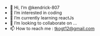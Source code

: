 - 👋 Hi, I’m @kendrick-807
- 👀 I’m interested in coding
- 🌱 I’m currently learning reactJs
- 💞️ I’m looking to collaborate on ...
- 📫 How to reach me : tkogt12@gmail.com

<!---
kendrick-807/kendrick-807 is a ✨ special ✨ repository because its `README.md` (this file) appears on your GitHub profile.
You can click the Preview link to take a look at your changes.
--->
